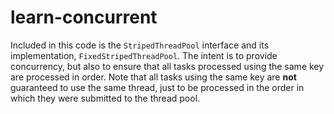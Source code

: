 # learn-concurrent
Included in this code is the `StripedThreadPool` interface and its implementation, `FixedStripedThreadPool`.  The intent is to provide
concurrency, but also to ensure that all tasks processed using the same key are processed in order.  Note that all tasks using the same
key are **not** guaranteed to use the same thread, just to be processed in the order in which they were submitted to the thread pool.
